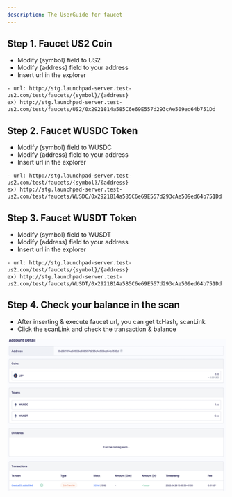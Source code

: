 ```yaml
---
description: The UserGuide for faucet
---
```


## Step 1. Faucet US2 Coin
- Modify {symbol} field to US2
- Modify {address} field to your address
- Insert url in the explorer

```
- url: http://stg.launchpad-server.test-us2.com/test/faucets/{symbol}/{address}
ex) http://stg.launchpad-server.test-us2.com/test/faucets/US2/0x2921814a585C6e69E557d293cAe509ed64b751Dd
```

## Step 2. Faucet WUSDC Token
- Modify {symbol} field to WUSDC
- Modify {address} field to your address
- Insert url in the explorer

```
- url: http://stg.launchpad-server.test-us2.com/test/faucets/{symbol}/{address}
ex) http://stg.launchpad-server.test-us2.com/test/faucets/WUSDC/0x2921814a585C6e69E557d293cAe509ed64b751Dd
```


## Step 3. Faucet WUSDT Token
- Modify {symbol} field to WUSDT
- Modify {address} field to your address
- Insert url in the explorer

```
- url: http://stg.launchpad-server.test-us2.com/test/faucets/{symbol}/{address}
ex) http://stg.launchpad-server.test-us2.com/test/faucets/WUSDT/0x2921814a585C6e69E557d293cAe509ed64b751Dd
```

## Step 4. Check your balance in the scan 
- After inserting & execute faucet url, you can get txHash, scanLink
- Click the scanLink and check the transaction & balance


![FacetLink](../resources/image/scan-faucet-link.png)
